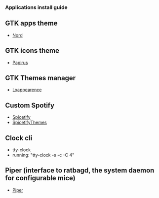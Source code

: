 ### Applications install guide


## GTK apps theme
* [Nord](https://www.gnome-look.org/p/1267246/)

## GTK icons theme
* [Papirus](https://github.com/PapirusDevelopmentTeam/papirus-icon-theme#papirus-installer)

## GTK Themes manager
*  [Lxappearence](https://archlinux.org/packages/community/x86_64/lxappearance/)

## Custom Spotify
* [Spicetify](https://github.com/khanhas/spicetify-cli)
* [SpicetifyThemes](https://github.com/morpheusthewhite/spicetify-themes)

## Clock cli
* tty-clock
* running: "tty-clock -s -c -C 4"

## Piper (interface to ratbagd, the system daemon for configurable mice)
* [Piper](https://aur.archlinux.org/packages/piper-git/)

